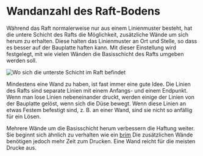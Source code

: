 Wandanzahl des Raft-Bodens
====
Während das Raft normalerweise nur aus einem Linienmuster besteht, hat die untere Schicht des Rafts die Möglichkeit, zusätzliche Wände um sich herum zu erhalten. Diese halten das Linienmuster an Ort und Stelle, so dass es besser auf der Bauplatte haften kann. Mit dieser Einstellung wird festgelegt, mit wie vielen Wänden die Basisschicht des Rafts umgeben werden soll.

![Wo sich die unterste Schicht im Raft befindet](../../../articles/images/raft_dimensions_simplified.svg)

Mindestens eine Wand zu haben, ist fast immer eine gute Idee. Die Linien des Rafts sind separate Linien mit einem Anfangs- und einem Endpunkt. Wenn man lose Linien nebeneinander druckt, werden einige der Linien von der Bauplatte gelöst, wenn sich die Düse bewegt. Wenn diese Linien an etwas Festem befestigt sind, z. B. an einer Wand, sind sie nicht so anfällig für ein Lösen.

Mehrere Wände um die Basisschicht herum verbessern die Haftung weiter. Sie beginnt sich ähnlich zu verhalten wie ein [brim](../platform_adhesion/adhesion_type.md) Die zusätzlichen Wände benötigen jedoch mehr Zeit zum Drucken. Eine Wand reicht für die meisten Drucke aus.